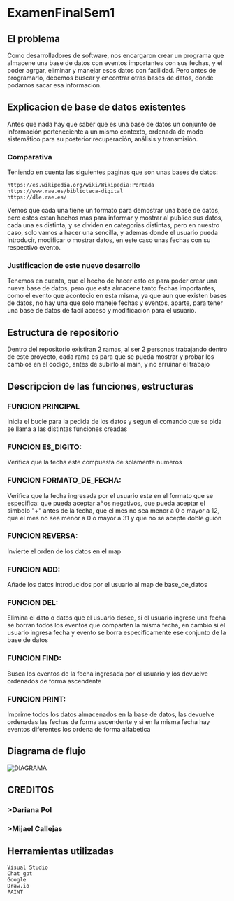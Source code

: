 # ExamenFinalSem1

## El problema
Como desarrolladores de software, nos encargaron crear un programa que almacene una base de datos con eventos importantes con sus fechas, y el poder agrgar, eliminar y manejar esos datos con facilidad.
Pero antes de programarlo, debemos buscar y encontrar otras bases de datos, donde podamos sacar esa informacion. 
## Explicacion de base de datos existentes
Antes que nada hay que saber que es una base de datos un conjunto de información perteneciente a un mismo contexto, ordenada de modo sistemático para su posterior recuperación, análisis y transmisión.
### Comparativa 
Teniendo en cuenta las siguientes paginas que son unas bases de datos: 
```
https://es.wikipedia.org/wiki/Wikipedia:Portada
https://www.rae.es/biblioteca-digital
https://dle.rae.es/                            
```
Vemos que cada una tiene un formato para demostrar una base de datos, pero estos estan hechos mas para informar y mostrar al publico sus datos, cada una es distinta, y se dividen en categorias distintas, pero en nuestro caso, solo vamos a hacer una sencilla, y ademas donde el usuario pueda introducir, modificar o mostrar datos, en este caso unas fechas con su respectivo evento. 
### Justificacion de este nuevo desarrollo
Tenemos en cuenta, que el hecho de hacer esto es para poder crear una nueva base de datos, pero que esta almacene tanto fechas importantes, como el evento que acontecio en esta misma, ya que aun que existen bases de datos, no hay una que solo maneje fechas y eventos, aparte, para tener una base de datos de facil acceso y modificacion para el usuario.

## Estructura de repositorio
Dentro del repositorio existiran 2 ramas, al ser 2 personas trabajando dentro de este proyecto, cada rama es para que se pueda mostrar y probar los cambios en el codigo, antes de subirlo al main, y no arruinar el trabajo
## Descripcion de las funciones, estructuras
### FUNCION PRINCIPAL
Inicia el bucle para la pedida de los datos y segun el comando que se pida se llama a las distintas funciones creadas
### FUNCION ES_DIGITO:
Verifica que la fecha este compuesta de solamente numeros
### FUNCION FORMATO_DE_FECHA:
Verifica que la fecha ingresada por el usuario este en el formato que se especifica: que pueda aceptar años negativos, que pueda aceptar el simbolo "+" antes de la fecha, que el mes no sea menor a 0 o mayor a 12, que el mes no sea 
menor a 0 o mayor a 31 y que no se acepte doble guion
### FUNCION REVERSA:
Invierte el orden de los datos en el map
### FUNCION ADD:
Añade los datos introducidos por el usuario al map de base_de_datos
### FUNCION DEL:
Elimina el dato o datos que el usuario desee, si el usuario ingrese una fecha se borran todos los eventos que comparten la misma fecha, en cambio si el usuario ingresa fecha y evento se borra especificamente ese conjunto de la base de datos
### FUNCION FIND:
Busca los eventos de la fecha ingresada por el usuario y los devuelve ordenados de forma ascendente
### FUNCION PRINT:
Imprime todos los datos almacenados en la base de datos, las devuelve ordenadas las fechas de forma ascendente y si en la misma fecha hay eventos diferentes los ordena de forma alfabetica
## Diagrama de flujo
![DIAGRAMA](https://github.com/Soysakiaytuno/ExamenFinalSem1/assets/152195270/207206d1-a875-4c05-b19a-1d7d27cbb1cb)
## CREDITOS
### >Dariana Pol
### >Mijael Callejas

## Herramientas utilizadas
```
Visual Studio
Chat gpt 
Google
Draw.io
PAINT
```
